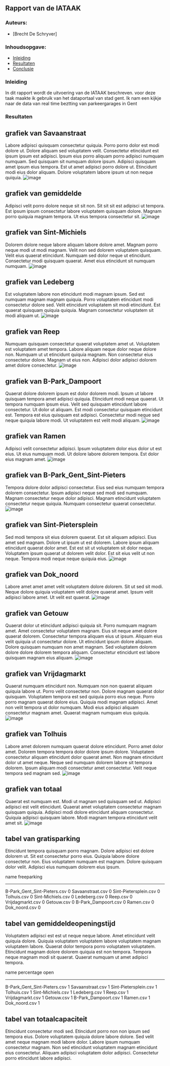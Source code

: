 ## Rapport van de IATAAK
### Auteurs:
 - [Brecht De Schryver]
### Inhoudsopgave:
 - [Inleiding](#inleiding)
 - [Resultaten](#resultaten)
 - [Conclusie](#conclusie)
### Inleiding
In dit rapport wordt de uitvoering van de IATAAK beschreven. voor deze taak maakte ik gebruik van het dataportaal van stad gent. Ik nam een kijkje naar de data van real time beztting van parkeergarages in Gent
### Resultaten
## grafiek van Savaanstraat
Labore adipisci quisquam consectetur quiquia. Porro porro dolor est modi dolore ut. Dolore aliquam sed voluptatem velit. Consectetur etincidunt est ipsum ipsum est adipisci. Ipsum eius porro aliquam porro adipisci numquam numquam. Sed quisquam sit numquam dolore ipsum. Adipisci quisquam amet ipsum eius tempora. Est ut amet adipisci porro dolore ut. Etincidunt modi eius dolor aliquam. Dolore voluptatem labore ipsum ut non neque quiquia.
![image](./csvimage/Savaanstraat.csv.png)
## grafiek van gemiddelde
Adipisci velit porro dolore neque sit sit non. Sit sit sit est adipisci ut tempora. Est ipsum ipsum consectetur labore voluptatem quisquam dolore. Magnam porro quiquia magnam tempora. Ut eius tempora consectetur sit.
![image](./csvimage/gemiddelde.csv.png)
## grafiek van Sint-Michiels
Dolorem dolore neque labore aliquam labore dolore amet. Magnam porro neque modi ut modi magnam. Velit non sed dolorem voluptatem quisquam. Velit eius quaerat etincidunt. Numquam sed dolor neque ut etincidunt. Consectetur modi quisquam quaerat. Amet eius etincidunt sit numquam numquam.
![image](./csvimage/Sint-Michiels.csv.png)
## grafiek van Ledeberg
Est voluptatem labore non etincidunt modi magnam ipsum. Sed est numquam magnam magnam quiquia. Porro voluptatem etincidunt modi consectetur dolore sed. Velit etincidunt voluptatem sit modi etincidunt. Est quaerat quisquam quiquia quiquia. Magnam consectetur voluptatem sit modi aliquam ut.
![image](./csvimage/Ledeberg.csv.png)
## grafiek van Reep
Numquam quisquam consectetur quaerat voluptatem amet ut. Voluptatem est voluptatem amet tempora. Labore aliquam neque dolor neque dolore non. Numquam ut ut etincidunt quiquia magnam. Non consectetur eius consectetur dolore. Magnam ut eius non. Adipisci dolor adipisci dolorem amet dolore consectetur.
![image](./csvimage/Reep.csv.png)
## grafiek van B-Park_Dampoort
Quaerat dolore dolorem ipsum est dolor dolorem modi. Ipsum ut labore quisquam tempora amet adipisci quiquia. Etincidunt modi neque quaerat. Ut tempora numquam ipsum eius. Velit sed quisquam etincidunt labore consectetur. Ut dolor ut aliquam. Est modi consectetur quisquam etincidunt est. Tempora est eius quisquam est adipisci. Consectetur modi neque sed neque quiquia labore modi. Ut voluptatem est velit modi aliquam.
![image](./csvimage/B-Park_Dampoort.csv.png)
## grafiek van Ramen
Adipisci velit consectetur adipisci. Ipsum voluptatem dolor eius dolor ut est eius. Ut eius numquam modi. Ut dolore labore dolorem tempora. Est dolor eius magnam amet.
![image](./csvimage/Ramen.csv.png)
## grafiek van B-Park_Gent_Sint-Pieters
Tempora dolore dolor adipisci consectetur. Eius sed eius numquam tempora dolorem consectetur. Ipsum adipisci neque sed modi sed numquam. Magnam consectetur neque dolor adipisci. Magnam etincidunt voluptatem consectetur neque quiquia. Numquam consectetur quaerat consectetur.
![image](./csvimage/B-Park_Gent_Sint-Pieters.csv.png)
## grafiek van Sint-Pietersplein
Sed modi tempora sit eius dolorem quaerat. Est sit aliquam adipisci. Eius amet sed magnam. Dolore ut ipsum ut est dolorem. Labore ipsum aliquam etincidunt quaerat dolor amet. Est est sit ut voluptatem sit dolor neque. Voluptatem ipsum quaerat ut dolorem velit dolor. Est sit eius velit ut non neque. Tempora modi neque neque quiquia eius.
![image](./csvimage/Sint-Pietersplein.csv.png)
## grafiek van Dok_noord
Labore amet amet amet velit voluptatem dolore dolorem. Sit ut sed sit modi. Neque dolore quiquia voluptatem velit dolore quaerat amet. Ipsum velit adipisci labore amet. Ut velit est quaerat.
![image](./csvimage/Dok_noord.csv.png)
## grafiek van Getouw
Quaerat dolor ut etincidunt adipisci quiquia sit. Porro numquam magnam amet. Amet consectetur voluptatem magnam. Eius sit neque amet dolore quaerat dolorem. Consectetur tempora aliquam eius ut ipsum. Aliquam eius velit quiquia ut consectetur dolore. Ut etincidunt ipsum dolore aliquam. Dolore quisquam numquam non amet magnam. Sed voluptatem dolorem dolore dolore dolorem tempora aliquam. Consectetur etincidunt est labore quisquam magnam eius aliquam.
![image](./csvimage/Getouw.csv.png)
## grafiek van Vrijdagmarkt
Quaerat numquam etincidunt non. Numquam non non quaerat aliquam quiquia labore ut. Porro velit consectetur non. Dolore magnam quaerat dolor quisquam. Voluptatem tempora est sed quiquia porro eius neque. Porro porro magnam quaerat dolore eius. Quiquia modi magnam adipisci. Amet non velit tempora ut dolor numquam. Modi eius adipisci aliquam consectetur magnam amet. Quaerat magnam numquam eius quiquia.
![image](./csvimage/Vrijdagmarkt.csv.png)
## grafiek van Tolhuis
Labore amet dolorem numquam quaerat dolore etincidunt. Porro amet dolor amet. Dolorem tempora tempora dolor dolore ipsum dolore. Voluptatem consectetur aliquam etincidunt dolor quaerat amet. Non magnam etincidunt dolor ut amet neque. Neque sed numquam dolorem labore sit tempora dolorem. Ipsum aliquam modi consectetur amet consectetur. Velit neque tempora sed magnam sed.
![image](./csvimage/Tolhuis.csv.png)
## grafiek van totaal
Quaerat est numquam est. Modi ut magnam sed quisquam sed ut. Adipisci adipisci est velit etincidunt. Quaerat amet voluptatem consectetur magnam quisquam quiquia. Adipisci modi dolore etincidunt aliquam consectetur. Quiquia adipisci quisquam labore. Modi magnam tempora etincidunt velit amet sit.
![image](./csvimage/totaal.png)
## tabel van gratisparking
Etincidunt tempora quisquam porro magnam. Dolore adipisci est dolore dolorem ut. Sit est consectetur porro eius. Quiquia labore dolore consectetur non. Eius voluptatem numquam est magnam. Dolore quisquam dolor velit. Adipisci eius numquam dolorem eius ipsum.

name                            freeparking
----------------------------  -------------
B-Park_Gent_Sint-Pieters.csv              0
Savaanstraat.csv                          0
Sint-Pietersplein.csv                     0
Tolhuis.csv                               0
Sint-Michiels.csv                         0
Ledeberg.csv                              0
Reep.csv                                  0
Vrijdagmarkt.csv                          0
Getouw.csv                                0
B-Park_Dampoort.csv                       0
Ramen.csv                                 0
Dok_noord.csv                             0
## tabel van gemiddeldeopeningstijd
Voluptatem adipisci est est ut neque neque labore. Amet etincidunt velit quiquia dolore. Quiquia voluptatem voluptatem labore voluptatem magnam voluptatem labore. Quaerat dolor tempora porro voluptatem voluptatem. Etincidunt magnam dolore dolorem quiquia est non tempora. Tempora neque magnam modi sit quaerat. Quaerat numquam ut amet adipisci tempora.

name                            percentage open
----------------------------  -----------------
B-Park_Gent_Sint-Pieters.csv                  1
Savaanstraat.csv                              1
Sint-Pietersplein.csv                         1
Tolhuis.csv                                   1
Sint-Michiels.csv                             1
Ledeberg.csv                                  1
Reep.csv                                      1
Vrijdagmarkt.csv                              1
Getouw.csv                                    1
B-Park_Dampoort.csv                           1
Ramen.csv                                     1
Dok_noord.csv                                 1
## tabel van totaalcapaciteit
Etincidunt consectetur modi sed. Etincidunt porro non non ipsum sed tempora eius. Dolore voluptatem quiquia dolore labore dolore. Sed velit amet neque magnam modi labore dolor. Labore ipsum numquam consectetur magnam. Non sed etincidunt voluptatem magnam etincidunt eius consectetur. Aliquam adipisci voluptatem dolor adipisci. Consectetur porro etincidunt labore adipisci.

